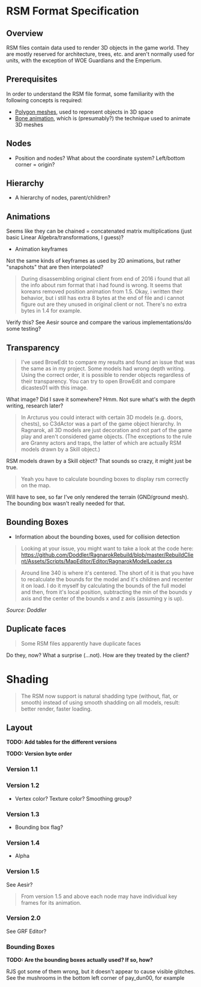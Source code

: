 # RSM Format Specification

## Overview

RSM files contain data used to render 3D objects in the game world. They are mostly reserved for architecture, trees, etc. and aren't normally used for units, with the exception of WOE Guardians and the Emperium.

## Prerequisites

In order to understand the RSM file format, some familiarity with the following concepts is required:

* [Polygon meshes](https://en.wikipedia.org/wiki/Polygon_mesh), used to represent objects in 3D space
* [Bone animation](https://en.wikipedia.org/wiki/Skeletal_animation), which is (presumably?) the technique used to animate 3D meshes

## Nodes

* Position and nodes? What about the coordinate system? Left/bottom corner = origin?

## Hierarchy

* A hierarchy of nodes, parent/children?

## Animations

Seems like they can be chained = concatenated matrix multiplications (just basic Linear Algebra/transformations, I guess)?

* Animation keyframes

Not the same kinds of keyframes as used by 2D animations, but rather "snapshots" that are then interpolated?

> During disassembling original client from end of 2016 i found that all the info about rsm format that i had found is wrong. It seems that koreans removed position animation from 1.5. Okay, i written their behavior, but i still has extra 8 bytes at the end of file and i cannot figure out are they unused in original client or not. There's no extra bytes in 1.4 for example.

Verify this? See Aesir source and compare the various implementations/do some testing?

## Transparency

> I've used BrowEdit to compare my results and found an issue that was the same as in my project. Some models had wrong depth writing. Using the correct order, it is possible to render objects regardless of their transparency. You can try to open BrowEdit and compare dicastes01 with this image.

What image? Did I save it somewhere? Hmm. Not sure what's with the depth writing, research later?

> In Arcturus you could interact with certain 3D models (e.g. doors, chests), so C3dActor was a part of the game object hierarchy. In Ragnarok, all 3D models are just decoration and not part of the game play and aren't considered game objects. (The exceptions to the rule are Granny actors and traps, the latter of which are actually RSM models drawn by a Skill object.)

RSM models drawn by a Skill object? That sounds so crazy, it might just be true.

> Yeah you have to calculate bounding boxes to display rsm correctly on the map.

Will have to see, so far I've only rendered the terrain (GND/ground mesh). The bounding box wasn't really needed for that.

## Bounding Boxes

* Information about the bounding boxes, used for collision detection


> Looking at your issue, you might want to take a look at the code here: https://github.com/Doddler/RagnarokRebuild/blob/master/RebuildClient/Assets/Scripts/MapEditor/Editor/RagnarokModelLoader.cs

> Around line 340 is where it's centered. The short of it is that you have to recalculate the bounds for the model and it's children and recenter it on load. I do it myself by calculating the bounds of the full model and then, from it's local position, subtracting the min of the bounds y axis and the center of the bounds x and z axis (assuming y is up).
> 
*Source: Doddler*

## Duplicate faces

> Some RSM files apparently have duplicate faces

Do they, now? What a surprise (...not). How are they treated by the client?

# Shading

> The RSM now support is natural shadding type (without, flat, or smooth) instead of using smooth shadding on all models, result: better render, faster loading.

## Layout

**TODO: Add tables for the different versions**

**TODO: Version byte order**

### Version 1.1

### Version 1.2

* Vertex color? Texture color? Smoothing group?

### Version 1.3

* Bounding box flag?

### Version 1.4

* Alpha

### Version 1.5

See Aesir?

> From version 1.5 and above each node may have individual key frames for its animation.

### Version 2.0

See GRF Editor?

### Bounding Boxes

**TODO:  Are the bounding boxes actually used? If so, how?**

RJS got some of them wrong, but it doesn't appear to cause visible glitches. See the mushrooms in the bottom left corner of pay_dun00, for example
